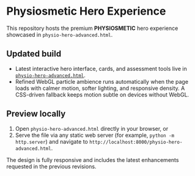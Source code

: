 # Physiosmetic Hero Experience

This repository hosts the premium **PHYSIOSMETIC** hero experience showcased in `physio-hero-advanced.html`.

## Updated build
- Latest interactive hero interface, cards, and assessment tools live in [`physio-hero-advanced.html`](physio-hero-advanced.html).
- Refined WebGL particle ambience runs automatically when the page loads with calmer motion, softer lighting, and responsive density. A CSS-driven fallback keeps motion subtle on devices without WebGL.

## Preview locally
1. Open `physio-hero-advanced.html` directly in your browser, or
2. Serve the file via any static web server (for example, `python -m http.server`) and navigate to `http://localhost:8000/physio-hero-advanced.html`.

The design is fully responsive and includes the latest enhancements requested in the previous revisions.

